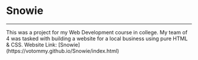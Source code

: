# Snowie
<hr>
This was a project for my Web Development course in college.
My team of 4 was tasked with building a website for a local business using pure HTML & CSS.
Website Link: [Snowie](https://votommy.github.io/Snowie/index.html)
